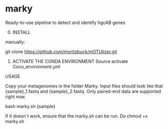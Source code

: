 # marky
Ready-to-use pipeline to detect and identify hgcAB genes


0. INSTALL

manually:

git clone https://github.com/moritzbuck/mOTUlizer.git


1. ACTIVATE THE CONDA ENVIRONMENT
Source activate Coco_environment.yml

USAGE

Copy your metagenomes in the folder Marky. Input files should look like that {sample}_1.fastq and {sample}_2.fastq. Only paired-end data are supported right now.

bash marky.sh {sample}



If it doesn´t work, ensure that the marky.sh can be run. Do
chmod +x marky.sh





